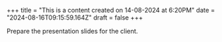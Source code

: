 +++
title = "This is a content created on 14-08-2024 at 6:20PM"
date = "2024-08-16T09:15:59.164Z"
draft = false
+++

  Prepare the presentation slides for the client.
        